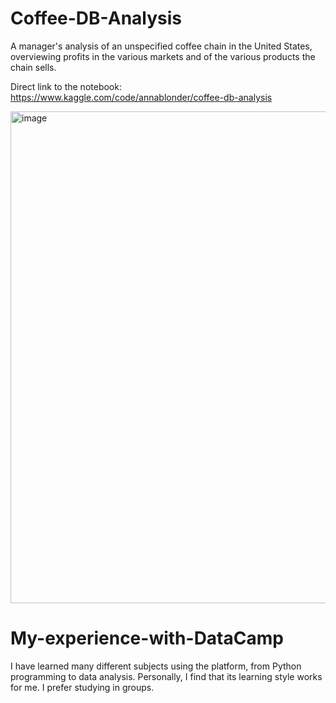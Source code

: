 # Coffee-DB-Analysis
A manager's analysis of an unspecified coffee chain in the United States, overviewing profits in the various markets and of the various products the chain sells.

Direct link to the notebook: https://www.kaggle.com/code/annablonder/coffee-db-analysis

<img width="1244" height="787" alt="image" src="https://github.com/user-attachments/assets/686a6304-be4f-4244-bff3-6a8974204b4c" />


# My-experience-with-DataCamp
I have learned many different subjects using the platform, from Python programming to data analysis. Personally, I find that its learning style works for me. I prefer studying in groups.
